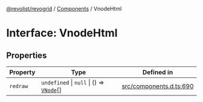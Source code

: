 [@revolist/revogrid](README.md) / [Components](Namespace.Components.md) / VnodeHtml

# Interface: VnodeHtml

## Properties

| Property | Type | Defined in |
| ------ | ------ | ------ |
| `redraw` | `undefined` \| `null` \| () => [`VNode`](Interface.VNode.md)[] | [src/components.d.ts:690](https://github.com/revolist/revogrid/blob/3fee8276dedac5f7aa7fa43a0495db32609daeca/src/components.d.ts#L690) |
